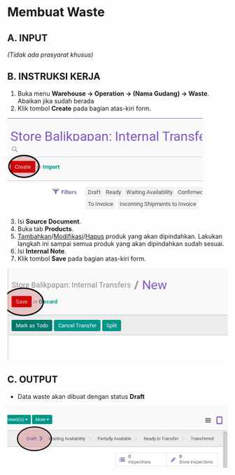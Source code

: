 # Membuat Waste

## A. INPUT

*(Tidak ada prasyarat khusus)*

## B. INSTRUKSI KERJA

1. Buka menu **Warehouse -> Operation -> (Nama Gudang) -> Waste**. Abaikan jika sudah berada
2. Klik tombol **Create** pada bagian atas-kiri form.

![](../../img/waste/tombol-create.png)

3. Isi **Source Document**.
4. Buka tab **Products**.
5. <a name="l5">[Tambahkan](./produk-tambah.md)/[Modifikasi](./produk-modifikasi.md)/[Hapus](./produk-hapus.md)</a> produk yang akan dipindahkan. Lakukan langkah ini sampai semua produk yang akan dipindahkan sudah sesuai.
6. Isi **Internal Note**.
7. Klik tombol **Save** pada bagian atas-kiri form.

![](../../img/waste/tombol-simpan.png)

## C. OUTPUT

* Data waste akan dibuat dengan status **Draft**

![](../../img/waste/status-draft.png)
